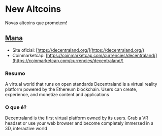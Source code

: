 # New Altcoins

Novas altcoins que prometem!


## [Mana](https://decentraland.org/)

- Site oficial: [https://decentraland.org/](https://decentraland.org/)
- Coinmarketcap: [https://coinmarketcap.com/currencies/decentraland/](https://coinmarketcap.com/currencies/decentraland/)

### Resumo

A virtual world that runs on open standards
Decentraland is a virtual reality platform powered by the Ethereum blockchain. Users can create, experience, and monetize content and applications

### O que é?

Decentraland is the first virtual platform owned by its users.
Grab a VR headset or use your web browser and become completely immersed in a 3D, interactive world
